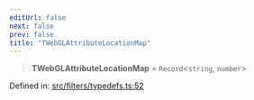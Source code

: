 ```yaml
---
editUrl: false
next: false
prev: false
title: "TWebGLAttributeLocationMap"
---
```


> **TWebGLAttributeLocationMap** = `Record`\<`string`, `number`\>

Defined in: [src/filters/typedefs.ts:52](https://github.com/fabricjs/fabric.js/blob/9a792f4b7b8031f02ec7ea4ce8c99f810e45cfec/src/filters/typedefs.ts#L52)

